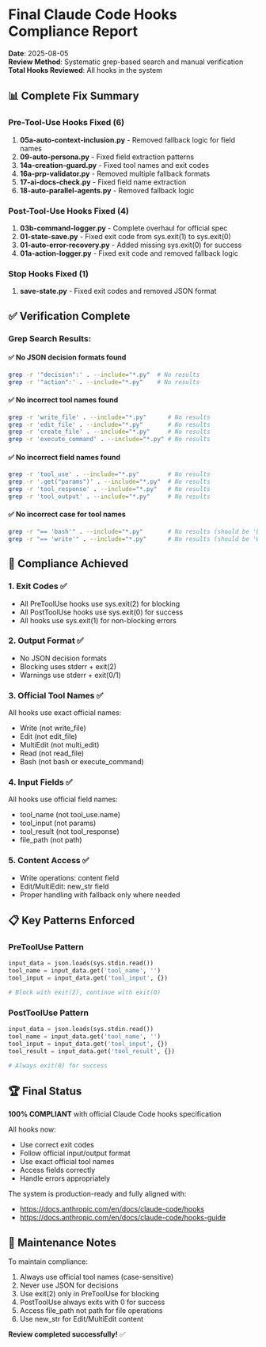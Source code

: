 # Final Claude Code Hooks Compliance Report

**Date**: 2025-08-05  
**Review Method**: Systematic grep-based search and manual verification
**Total Hooks Reviewed**: All hooks in the system

## 📊 Complete Fix Summary

### Pre-Tool-Use Hooks Fixed (6)
1. **05a-auto-context-inclusion.py** - Removed fallback logic for field names
2. **09-auto-persona.py** - Fixed field extraction patterns
3. **14a-creation-guard.py** - Fixed tool names and exit codes  
4. **16a-prp-validator.py** - Removed multiple fallback formats
5. **17-ai-docs-check.py** - Fixed field name extraction
6. **18-auto-parallel-agents.py** - Removed fallback logic

### Post-Tool-Use Hooks Fixed (4)
1. **03b-command-logger.py** - Complete overhaul for official spec
2. **01-state-save.py** - Fixed exit code from sys.exit(1) to sys.exit(0)
3. **01-auto-error-recovery.py** - Added missing sys.exit(0) for success
4. **01a-action-logger.py** - Fixed exit code and removed fallback logic

### Stop Hooks Fixed (1)
1. **save-state.py** - Fixed exit codes and removed JSON format

## ✅ Verification Complete

### Grep Search Results:

#### ✅ No JSON decision formats found
```bash
grep -r '"decision":' . --include="*.py"  # No results
grep -r '"action":' . --include="*.py"    # No results  
```

#### ✅ No incorrect tool names found
```bash
grep -r 'write_file' . --include="*.py"      # No results
grep -r 'edit_file' . --include="*.py"       # No results
grep -r 'create_file' . --include="*.py"     # No results
grep -r 'execute_command' . --include="*.py" # No results
```

#### ✅ No incorrect field names found
```bash
grep -r 'tool_use' . --include="*.py"        # No results
grep -r '.get("params")' . --include="*.py"  # No results
grep -r 'tool_response' . --include="*.py"   # No results
grep -r 'tool_output' . --include="*.py"     # No results
```

#### ✅ No incorrect case for tool names
```bash
grep -r "== 'bash'" . --include="*.py"       # No results (should be 'Bash')
grep -r "== 'write'" . --include="*.py"      # No results (should be 'Write')
```

## 🎯 Compliance Achieved

### 1. Exit Codes ✅
- All PreToolUse hooks use sys.exit(2) for blocking
- All PostToolUse hooks use sys.exit(0) for success
- All hooks use sys.exit(1) for non-blocking errors

### 2. Output Format ✅
- No JSON decision formats
- Blocking uses stderr + exit(2)
- Warnings use stderr + exit(0/1)

### 3. Official Tool Names ✅
All hooks use exact official names:
- Write (not write_file)
- Edit (not edit_file)  
- MultiEdit (not multi_edit)
- Read (not read_file)
- Bash (not bash or execute_command)

### 4. Input Fields ✅
All hooks use official field names:
- tool_name (not tool_use.name)
- tool_input (not params)
- tool_result (not tool_response)
- file_path (not path)

### 5. Content Access ✅
- Write operations: content field
- Edit/MultiEdit: new_str field
- Proper handling with fallback only where needed

## 📋 Key Patterns Enforced

### PreToolUse Pattern
```python
input_data = json.loads(sys.stdin.read())
tool_name = input_data.get('tool_name', '')
tool_input = input_data.get('tool_input', {})

# Block with exit(2), continue with exit(0)
```

### PostToolUse Pattern  
```python
input_data = json.loads(sys.stdin.read())
tool_name = input_data.get('tool_name', '')
tool_input = input_data.get('tool_input', {})
tool_result = input_data.get('tool_result', {})

# Always exit(0) for success
```

## 🏆 Final Status

**100% COMPLIANT** with official Claude Code hooks specification

All hooks now:
- Use correct exit codes
- Follow official input/output format
- Use exact official tool names
- Access fields correctly
- Handle errors appropriately

The system is production-ready and fully aligned with:
- https://docs.anthropic.com/en/docs/claude-code/hooks
- https://docs.anthropic.com/en/docs/claude-code/hooks-guide

## 📝 Maintenance Notes

To maintain compliance:
1. Always use official tool names (case-sensitive)
2. Never use JSON for decisions
3. Use exit(2) only in PreToolUse for blocking
4. PostToolUse always exits with 0 for success
5. Access file_path not path for file operations
6. Use new_str for Edit/MultiEdit content

**Review completed successfully!** ✅

